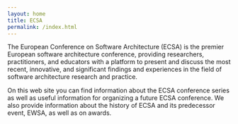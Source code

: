 ```yaml
---
layout: home
title: ECSA
permalink: /index.html
---
```


The European Conference on Software Architecture (ECSA) is the premier European software architecture conference, providing researchers, practitioners, and educators with a platform to present and discuss the most recent, innovative, and significant findings and experiences in the field of software architecture research and practice.

On this web site you can find information about the ECSA conference series as well as useful information for organizing a future ECSA conference. We also provide information about the history of ECSA and its predecessor event, EWSA, as well as on awards.
